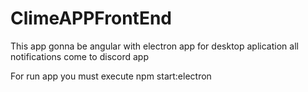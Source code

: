 # ClimeAPPFrontEnd

This app gonna be angular with electron app for desktop aplication all notifications come to discord app

For run app you must execute
npm start:electron
